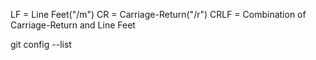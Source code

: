 


LF = Line Feet("/m")
CR = Carriage-Return("/r")
CRLF = Combination of Carriage-Return and Line Feet

<!-- to see git configuration -->
git config --list


